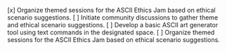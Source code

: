 [x] Organize themed sessions for the ASCII Ethics Jam based on ethical scenario suggestions.
[ ] Initiate community discussions to gather theme and ethical scenario suggestions.
[ ] Develop a basic ASCII art generator tool using text commands in the designated space.
[ ] Organize themed sessions for the ASCII Ethics Jam based on ethical scenario suggestions.

<No changes needed>